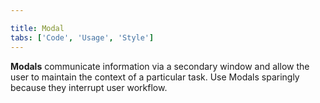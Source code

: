 ```yaml
---

title: Modal
tabs: ['Code', 'Usage', 'Style']
---
```


**Modals** communicate information via a secondary window and allow the user to maintain the context of a particular task. Use Modals sparingly because they interrupt user workflow.

<component 
    name="Passive Modal"
    component="modal" 
    variation="modal--nofooter"
    codepen="KyXpKV"
    hasAngularVersion="true"
    hasReactVersion="true"
    >
</component>

<component 
    name="Transactional Modal"
    component="modal" 
    variation="modal"
    codepen="dZVoPj"
    hasReactVersion="true"
    hasAngularVersion="true"
    >
</component>

<component 
    name="Danger Modal"
    component="modal" 
    variation="modal--danger"
    codepen="erwbeb"
    hasReactVersion="true"
    hasAngularVersion="true"
    >
</component>
<component-docs component="modal"></component-docs>
